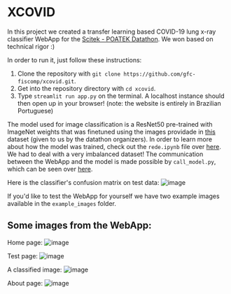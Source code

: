 # **XCOVID**

In this project we created a transfer learning based COVID-19 lung x-ray classifier WebApp for the [Scitek - POATEK Datathon](https://poatek.com/scitek/). We won based on technical rigor :)

In order to run it, just follow these instructions:
1. Clone the repository with `git clone https://github.com/gfc-fiscomp/xcovid.git`.
2. Get into the repository directory with `cd xcovid`.
3. Type `streamlit run app.py` on the terminal. A localhost instance should then open up in your browser! (note: the website is entirely in Brazilian Portuguese)

The model used for image classification is a ResNet50 pre-trained with ImageNet weights that was finetuned using the images providade in [this](https://drive.google.com/drive/folders/1Zk54BzZLyl6X_KTnksSysfHVSCDsx-un) dataset (given to us by the datathon organizers). In order to learn more about how the model was trained, check out the `rede.ipynb` file over [here](https://github.com/gfc-fiscomp/xcovid/blob/main/rede.ipynb). We had to deal with a very imbalanced dataset! The communication between the WebApp and the model is made possible by `call_model.py`, which can be seen over [here](https://github.com/gfc-fiscomp/xcovid/blob/main/call_model.py).

Here is the classifier's confusion matrix on test data:
![image](https://user-images.githubusercontent.com/47951223/112685128-e1b30380-8e52-11eb-898c-2bda2c3948a2.png)

If you'd like to test the WebApp for yourself we have two example images available in the `example_images` folder.

## Some images from the WebApp:

Home page:
![image](https://user-images.githubusercontent.com/47951223/112684311-9ba97000-8e51-11eb-9d8a-0e9d37d173c1.png)

Test page:
![image](https://user-images.githubusercontent.com/47951223/112684347-ae23a980-8e51-11eb-8d77-97edeb4d5b81.png)

A classified image:
![image](https://user-images.githubusercontent.com/47951223/112684407-c4316a00-8e51-11eb-94b3-a148067b807c.png)

About page:
![image](https://user-images.githubusercontent.com/47951223/112684432-cd223b80-8e51-11eb-87b9-b8feb6c5e1a5.png)

